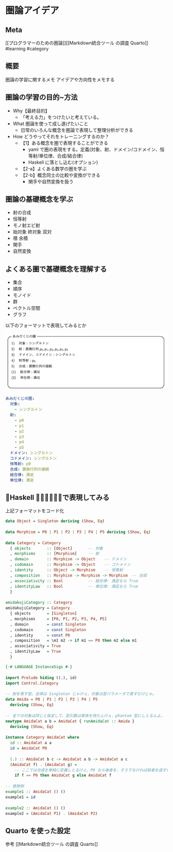 # 圏論アイデア

## Meta

[[プログラマーのための圏論]][[Markdown統合ツール の調査 Quarto]]
#learning #category 

## 概要

圏論の学習に関するメモ
アイデアや方向性をメモする

## 圏論の学習の目的~方法

- Why【最終目的】
	- 「考える力」をつけたいと考えている。
- What 圏論を使って成し遂げたいこと
	- 日常のいろんな概念を圏論で表現して整理分析ができる
- How どうやってそれをトレーニングするのか？
	- 【1】ある概念を圏で表現することができる
		- yaml で圏の表現をする。定義(対象、射、ドメイン/コドメイン、恒等射/単位律、合成/結合律)
		- Haskell に落とし込む(オプション)
	- 【2-a】よくある数学の圏を学ぶ
	- 【2-b】概念同士の比較や変換ができる
		- 関手や自然変換を扱う

## 圏論の基礎概念を学ぶ

- 射の合成
- 恒等射
- モノ射エピ射
- 始対象 終対象 双対
- 積 余積
- 関手
- 自然変換

## よくある圏で基礎概念を理解する

- 集合
- 順序
- モノイド
- 群
- ベクトル空間
- グラフ

以下のフォーマットで表現してみるとか

![](i/%E3%82%B9%E3%82%AF%E3%83%AA%E3%83%BC%E3%83%B3%E3%82%B7%E3%83%A7%E3%83%83%E3%83%88%202025-04-03%206.48.57.png)

```yaml
あみだくじの圏:
  対象:
    - シングルトン
  射:
    - p0
    - p1
    - p2
    - p3
    - p4
    - p5
  ドメイン: シングルトン
  コドメイン: シングルトン
  恒等射: p0
  合成: 置換行列の接続
  結合律: 満足
  単位律: 満足
```

## Haskell で表現してみる

上記フォーマットをコード化
```haskell
data Object = Singleton deriving (Show, Eq)

data Morphism = P0 | P1 | P2 | P3 | P4 | P5 deriving (Show, Eq)

data Category = Category
  { objects       :: [Object]       -- 対象
  , morphisms     :: [Morphism]     -- 射
  , domain        :: Morphism -> Object    -- ドメイン
  , codomain      :: Morphism -> Object    -- コドメイン
  , identity      :: Object -> Morphism    -- 恒等射
  , composition   :: Morphism -> Morphism -> Morphism  -- 合成
  , associativity :: Bool           -- 結合律: 満足なら True
  , identityLaw   :: Bool           -- 単位律: 満足なら True
  }

amidakujiCategory :: Category
amidakujiCategory = Category
  { objects       = [Singleton]
  , morphisms     = [P0, P1, P2, P3, P4, P5]
  , domain        = const Singleton
  , codomain      = const Singleton
  , identity      = const P0
  , composition   = \m1 m2 -> if m1 == P0 then m2 else m1
  , associativity = True
  , identityLaw   = True
  }
```

```haskell
{-# LANGUAGE InstanceSigs #-}

import Prelude hiding ((.), id)
import Control.Category

-- 射を表す型。全体は Singleton じゃけぇ、対象は型パラメータで表すだけじゃ。
data Amida = P0 | P1 | P2 | P3 | P4 | P5
  deriving (Show, Eq)

-- 全ての対象は同じと仮定して、型引数は実体を持たんけぇ、phantom 型にしとるんよ。
newtype AmidaCat a b = AmidaCat { runAmidaCat :: Amida }
  deriving (Show, Eq)

instance Category AmidaCat where
  id :: AmidaCat a a
  id = AmidaCat P0

  (.) :: AmidaCat b c -> AmidaCat a b -> AmidaCat a c
  (AmidaCat f) . (AmidaCat g) =
    -- ここでは合成を単純に定義しとるけぇ、P0 なら後者を、そうでなければ前者を返す例じゃ。
    if f == P0 then AmidaCat g else AmidaCat f

-- 使用例
example1 :: AmidaCat () ()
example1 = id

example2 :: AmidaCat () ()
example2 = (AmidaCat P1) . (AmidaCat P2)
```

## Quarto を使った設定

参考 [[Markdown統合ツール の調査 Quarto]]

```

```